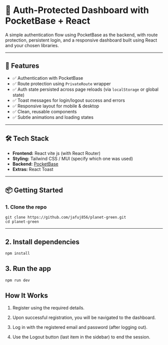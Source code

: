 # 🔐 Auth-Protected Dashboard with PocketBase + React

A simple authentication flow using PocketBase as the backend, with route protection, persistent login, and a responsive dashboard built using React and your chosen libraries.

---

## 🚀 Features

- ✅ Authentication with PocketBase  
- ✅ Route protection using `PrivateRoute` wrapper  
- ✅ Auth state persisted across page reloads (via `localStorage` or global state)  
- ✅ Toast messages for login/logout success and errors  
- ✅ Responsive layout for mobile & desktop  
- ✅ Clean, reusable components  
- ✅ Subtle animations and loading states  

---

## 🛠 Tech Stack

- **Frontend:** React vite js (with React Router)  
- **Styling:** Tailwind CSS / MUI (specify which one was used)    
- **Backend:** [PocketBase](https://pocketbase.io/)  
- **Extras:** React Toast 

---

## 📦 Getting Started

### 1. Clone the repo
```
git clone https://github.com/jafuj856/planet-green.git
cd planet-green
```
---
## 2. Install dependencies
```
npm install
```
## 3. Run the app

```
npm run dev
```
 ## How It Works
 
1. Register using the required details.

2. Upon successful registration, you will be navigated to the dashboard.

3. Log in with the registered email and password (after logging out).

4. Use the Logout button (last item in the sidebar) to end the session.



